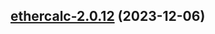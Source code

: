 

## [ethercalc-2.0.12](https://github.com/truecharts/charts/compare/ethercalc-2.0.11...ethercalc-2.0.12) (2023-12-06)

